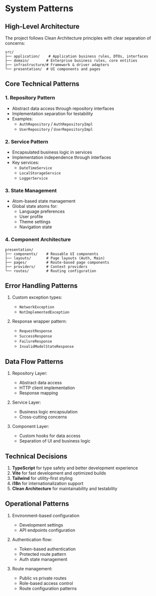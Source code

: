 # System Patterns

## High-Level Architecture
The project follows Clean Architecture principles with clear separation of concerns:

```
src/
├── application/    # Application business rules, DTOs, interfaces
├── domain/        # Enterprise business rules, core entities
├── infrastructure/# Framework & driver adapters
└── presentation/  # UI components and pages
```

## Core Technical Patterns

### 1. Repository Pattern
- Abstract data access through repository interfaces
- Implementation separation for testability
- Examples:
  - `AuthRepository` / `AuthRepositoryImpl`
  - `UserRepository` / `UserRepositoryImpl`

### 2. Service Pattern
- Encapsulated business logic in services
- Implementation independence through interfaces
- Key services:
  - `DateTimeService`
  - `LocalStorageService`
  - `LoggerService`

### 3. State Management
- Atom-based state management
- Global state atoms for:
  - Language preferences
  - User profile
  - Theme settings
  - Navigation state

### 4. Component Architecture
```
presentation/
├── components/    # Reusable UI components
├── layouts/       # Page layouts (Auth, Main)
├── pages/         # Route-based page components
├── providers/     # Context providers
└── routes/        # Routing configuration
```

## Error Handling Patterns
1. Custom exception types:
   - `NetworkException`
   - `NotImplementedException`

2. Response wrapper pattern:
   - `RequestResponse`
   - `SuccessResponse`
   - `FailureResponse`
   - `InvalidModelStateResponse`

## Data Flow Patterns
1. Repository Layer:
   - Abstract data access
   - HTTP client implementation
   - Response mapping

2. Service Layer:
   - Business logic encapsulation
   - Cross-cutting concerns

3. Component Layer:
   - Custom hooks for data access
   - Separation of UI and business logic

## Technical Decisions
1. **TypeScript** for type safety and better development experience
2. **Vite** for fast development and optimized builds
3. **Tailwind** for utility-first styling
4. **i18n** for internationalization support
5. **Clean Architecture** for maintainability and testability

## Operational Patterns
1. Environment-based configuration
   - Development settings
   - API endpoints configuration

2. Authentication flow:
   - Token-based authentication
   - Protected route pattern
   - Auth state management

3. Route management:
   - Public vs private routes
   - Role-based access control
   - Route configuration patterns